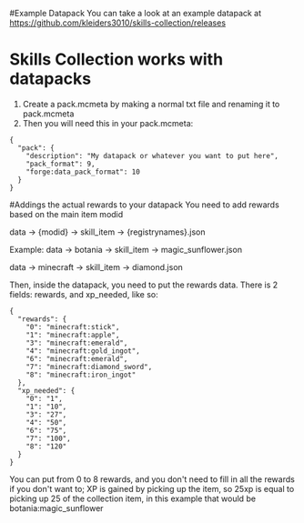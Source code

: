 #Example Datapack
You can take a look at an example datapack at https://github.com/kleiders3010/skills-collection/releases

# Skills Collection works with datapacks
1. Create a pack.mcmeta by making a normal txt file and renaming it to pack.mcmeta
2. Then you will need this in your pack.mcmeta:
```
{
  "pack": {
    "description": "My datapack or whatever you want to put here",
    "pack_format": 9,
    "forge:data_pack_format": 10
  }
}
```
#Addings the actual rewards to your datapack
You need to add rewards based on the main item modid

data -> {modid} -> skill_item -> {registrynames}.json

Example:
data -> botania -> skill_item -> magic_sunflower.json

data -> minecraft -> skill_item -> diamond.json

Then, inside the datapack, you need to put the rewards data.
There is 2 fields: rewards, and xp_needed, like so:
```
{
  "rewards": {
    "0": "minecraft:stick",
    "1": "minecraft:apple",
    "3": "minecraft:emerald",
	"4": "minecraft:gold_ingot",
    "6": "minecraft:emerald",
	"7": "minecraft:diamond_sword",
	"8": "minecraft:iron_ingot"
  },
  "xp_needed": {
    "0": "1",
	"1": "10",
    "3": "27",
	"4": "50",
	"6": "75",
	"7": "100",
    "8": "120"
  }
}
```
You can put from 0 to 8 rewards, and you don't need to fill in all the rewards if you don't want to; XP is gained by picking up the item, so 25xp is equal to picking up 25 of the collection item, in this example that would be botania:magic_sunflower
